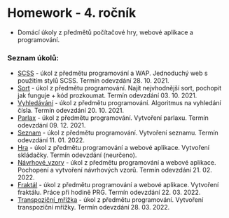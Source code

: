 # Homework - 4. ročník

- Domácí úkoly z předmětů počítačové hry, webové aplikace a programování.

### Seznam úkolů:
- [SCSS](SCSS) - úkol z předmětu programování a WAP. Jednoduchý web s použitím stylů SCSS. Termín odevzdání 28. 10. 2021.
- [Sort](Sort) - úkol z předmětu programování. Najít nejvhodnější sort, pochopit jak funguje + kód prozkoumat. Termín odevzdání 03. 10. 2021.
- [Vyhledávání](Vyhledávání) - úkol z předmětu programování. Algoritmus na vyhledání čísla. Termín odevzdání 20. 10. 2021.
- [Parlax](Parlax) - úkol z předmětu programování. Vytvoření parlaxu. Termín odevzdání 09. 12. 2021.
- [Seznam](Seznam) - úkol z předmětu programování. Vytvoření seznamu. Termín odevzdání 11. 01. 2022.
- [Hra](Hra) - úkol z předmětu programování a webové aplikace. Vytvoření skládačky. Termín odevzdání (neurčeno).
- [Návrhové_vzory](Návrhové_vzory) - úkol z předmětu programování a webové aplikace. Pochopení a vytvoření návrhových vzorů. Termín odevzdání 21. 02. 2022.
- [Fraktál](Fraktál) - úkol z předmětu programování a webové aplikace. Vytvoření fraktálu. Práce při hodině PRG. Termín odevzdání 22. 03. 2022.
- [Transpoziční_mřížka](Transpoziční_mřížka) - úkol z předmětu programování. Vytvoření transpoziční mřížky. Termín odevzdání 28. 03. 2022.